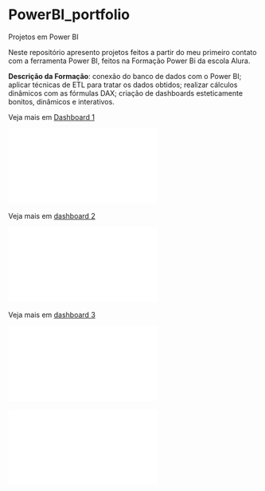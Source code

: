 # PowerBI_portfolio

Projetos em Power BI

Neste repositório apresento projetos feitos a partir do meu primeiro contato com a ferramenta Power BI, feitos na Formação Power Bi da escola Alura.


**Descrição da Formação**: conexão do banco de dados com o Power BI; aplicar técnicas de ETL para tratar os dados obtidos; realizar cálculos dinâmicos com as fórmulas DAX; criação de dashboards esteticamente bonitos, dinâmicos e interativos.


Veja  mais em  [Dashboard 1](https://app.powerbi.com/view?r=eyJrIjoiNmQ3NmYwY2EtMGQ2MC00NzQyLTkyZDItNWQxOTc4NjRlMTc1IiwidCI6ImM1NDJmYTZlLTc1NjMtNDdjMi04N2RjLTFkZDkxNzc4YjJlNiJ9)

![dashboard  1  pdf!](/arquivos/dash_3.pdf "dashboard 1")


Veja mais em [dashboard  2](https://app.powerbi.com/view?r=eyJrIjoiMzZlMjlhYmItYTZlMy00YWVhLThjMjYtOGUwMGQxYWQ4MTJkIiwidCI6ImM1NDJmYTZlLTc1NjMtNDdjMi04N2RjLTFkZDkxNzc4YjJlNiJ9)

![dashboard  2  pdf!](/arquivos/dash_4.pdf  "dashboard  2")

Veja mais em [dashboard  3](https://app.powerbi.com/view?r=eyJrIjoiNWM3NGFjYjQtMGRjNC00ZTAzLTg3MDUtZjU2OTUwNmY3ZTkzIiwidCI6ImM1NDJmYTZlLTc1NjMtNDdjMi04N2RjLTFkZDkxNzc4YjJlNiJ9)

![dashboard  3  pdf  a!](/arquivos/dash_5_a.pdf  "dashboard  3")

![dashboard  3  pdf  b!](/arquivos/dash_5_b.pdf  "dashboard  3")

